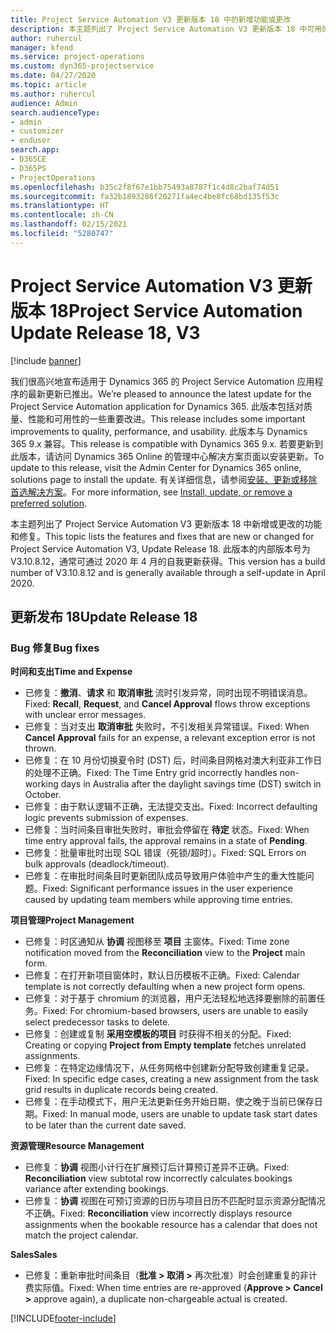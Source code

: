 ```yaml
---
title: Project Service Automation V3 更新版本 18 中的新增功能或更改
description: 本主题列出了 Project Service Automation V3 更新版本 18 中可用的功能和修复。
author: ruhercul
manager: kfend
ms.service: project-operations
ms.custom: dyn365-projectservice
ms.date: 04/27/2020
ms.topic: article
ms.author: ruhercul
audience: Admin
search.audienceType:
- admin
- customizer
- enduser
search.app:
- D365CE
- D365PS
- ProjectOperations
ms.openlocfilehash: b35c2f8f67e1bb75493a8787f1c4d8c2baf74d51
ms.sourcegitcommit: fa32b1893286f20271fa4ec4be8fc68bd135f53c
ms.translationtype: HT
ms.contentlocale: zh-CN
ms.lasthandoff: 02/15/2021
ms.locfileid: "5280747"
---
```

# <a name="project-service-automation-update-release-18-v3"></a><span data-ttu-id="ea311-103">Project Service Automation V3 更新版本 18</span><span class="sxs-lookup"><span data-stu-id="ea311-103">Project Service Automation Update Release 18, V3</span></span>

[!include [banner](../includes/psa-now-project-operations.md)]

<span data-ttu-id="ea311-104">我们很高兴地宣布适用于 Dynamics 365 的 Project Service Automation 应用程序的最新更新已推出。</span><span class="sxs-lookup"><span data-stu-id="ea311-104">We’re pleased to announce the latest update for the Project Service Automation application for Dynamics 365.</span></span> <span data-ttu-id="ea311-105">此版本包括对质量、性能和可用性的一些重要改进。</span><span class="sxs-lookup"><span data-stu-id="ea311-105">This release includes some important improvements to quality, performance, and usability.</span></span> <span data-ttu-id="ea311-106">此版本与 Dynamics 365 9.x 兼容。</span><span class="sxs-lookup"><span data-stu-id="ea311-106">This release is compatible with Dynamics 365 9.x.</span></span> <span data-ttu-id="ea311-107">若要更新到此版本，请访问 Dynamics 365 Online 的管理中心解决方案页面以安装更新。</span><span class="sxs-lookup"><span data-stu-id="ea311-107">To update to this release, visit the Admin Center for Dynamics 365 online, solutions page to install the update.</span></span> <span data-ttu-id="ea311-108">有关详细信息，请参阅[安装、更新或移除首选解决方案](https://docs.microsoft.com/power-platform/admin/install-remove-preferred-solution)。</span><span class="sxs-lookup"><span data-stu-id="ea311-108">For more information, see [Install, update, or remove a preferred solution](https://docs.microsoft.com/power-platform/admin/install-remove-preferred-solution).</span></span>

<span data-ttu-id="ea311-109">本主题列出了 Project Service Automation V3 更新版本 18 中新增或更改的功能和修复。</span><span class="sxs-lookup"><span data-stu-id="ea311-109">This topic lists the features and fixes that are new or changed for Project Service Automation V3, Update Release 18.</span></span> <span data-ttu-id="ea311-110">此版本的内部版本号为 V3.10.8.12，通常可通过 2020 年 4 月的自我更新获得。</span><span class="sxs-lookup"><span data-stu-id="ea311-110">This version has a build number of V3.10.8.12 and is generally available through a self-update in April 2020.</span></span>

## <a name="update-release-18"></a><span data-ttu-id="ea311-111">更新发布 18</span><span class="sxs-lookup"><span data-stu-id="ea311-111">Update Release 18</span></span>

### <a name="bug-fixes"></a><span data-ttu-id="ea311-112">Bug 修复</span><span class="sxs-lookup"><span data-stu-id="ea311-112">Bug fixes</span></span>

<span data-ttu-id="ea311-113">**时间和支出**</span><span class="sxs-lookup"><span data-stu-id="ea311-113">**Time and Expense**</span></span>

- <span data-ttu-id="ea311-114">已修复：**撤消**、**请求** 和 **取消审批** 流时引发异常，同时出现不明错误消息。</span><span class="sxs-lookup"><span data-stu-id="ea311-114">Fixed: **Recall**, **Request**, and **Cancel Approval** flows throw exceptions with unclear error messages.</span></span>
- <span data-ttu-id="ea311-115">已修复：当对支出 **取消审批** 失败时，不引发相关异常错误。</span><span class="sxs-lookup"><span data-stu-id="ea311-115">Fixed: When **Cancel Approval** fails for an expense, a relevant exception error is not thrown.</span></span>
- <span data-ttu-id="ea311-116">已修复：在 10 月份切换夏令时 (DST) 后，时间条目网格对澳大利亚非工作日的处理不正确。</span><span class="sxs-lookup"><span data-stu-id="ea311-116">Fixed: The Time Entry grid incorrectly handles non-working days in Australia after the daylight savings time (DST) switch in October.</span></span>
- <span data-ttu-id="ea311-117">已修复：由于默认逻辑不正确，无法提交支出。</span><span class="sxs-lookup"><span data-stu-id="ea311-117">Fixed: Incorrect defaulting logic prevents submission of expenses.</span></span>
- <span data-ttu-id="ea311-118">已修复：当时间条目审批失败时，审批会停留在 **待定** 状态。</span><span class="sxs-lookup"><span data-stu-id="ea311-118">Fixed: When time entry approval fails, the approval remains in a state of **Pending**.</span></span>
- <span data-ttu-id="ea311-119">已修复：批量审批时出现 SQL 错误（死锁/超时）。</span><span class="sxs-lookup"><span data-stu-id="ea311-119">Fixed: SQL Errors on bulk approvals (deadlock/timeout).</span></span>
- <span data-ttu-id="ea311-120">已修复：在审批时间条目时更新团队成员导致用户体验中产生的重大性能问题。</span><span class="sxs-lookup"><span data-stu-id="ea311-120">Fixed: Significant performance issues in the user experience caused by updating team members while approving time entries.</span></span>

<span data-ttu-id="ea311-121">**项目管理**</span><span class="sxs-lookup"><span data-stu-id="ea311-121">**Project Management**</span></span>

- <span data-ttu-id="ea311-122">已修复：时区通知从 **协调** 视图移至 **项目** 主窗体。</span><span class="sxs-lookup"><span data-stu-id="ea311-122">Fixed: Time zone notification moved from the **Reconciliation** view to the **Project** main form.</span></span>
- <span data-ttu-id="ea311-123">已修复：在打开新项目窗体时，默认日历模板不正确。</span><span class="sxs-lookup"><span data-stu-id="ea311-123">Fixed: Calendar template is not correctly defaulting when a new project form opens.</span></span>
- <span data-ttu-id="ea311-124">已修复：对于基于 chromium 的浏览器，用户无法轻松地选择要删除的前置任务。</span><span class="sxs-lookup"><span data-stu-id="ea311-124">Fixed: For chromium-based browsers, users are unable to easily select predecessor tasks to delete.</span></span>
- <span data-ttu-id="ea311-125">已修复：创建或复制 **采用空模板的项目** 时获得不相关的分配。</span><span class="sxs-lookup"><span data-stu-id="ea311-125">Fixed: Creating or copying **Project from Empty template** fetches unrelated assignments.</span></span>
- <span data-ttu-id="ea311-126">已修复：在特定边缘情况下，从任务网格中创建新分配导致创建重复记录。</span><span class="sxs-lookup"><span data-stu-id="ea311-126">Fixed: In specific edge cases, creating a new assignment from the task grid results in duplicate records being created.</span></span>
- <span data-ttu-id="ea311-127">已修复：在手动模式下，用户无法更新任务开始日期，使之晚于当前已保存日期。</span><span class="sxs-lookup"><span data-stu-id="ea311-127">Fixed: In manual mode, users are unable to update task start dates to be later than the current date saved.</span></span>

<span data-ttu-id="ea311-128">**资源管理**</span><span class="sxs-lookup"><span data-stu-id="ea311-128">**Resource Management**</span></span>

- <span data-ttu-id="ea311-129">已修复：**协调** 视图小计行在扩展预订后计算预订差异不正确。</span><span class="sxs-lookup"><span data-stu-id="ea311-129">Fixed: **Reconciliation** view subtotal row incorrectly calculates bookings variance after extending bookings.</span></span>
- <span data-ttu-id="ea311-130">已修复：**协调** 视图在可预订资源的日历与项目日历不匹配时显示资源分配情况不正确。</span><span class="sxs-lookup"><span data-stu-id="ea311-130">Fixed: **Reconciliation** view incorrectly displays resource assignments when the bookable resource has a calendar that does not match the project calendar.</span></span>

<span data-ttu-id="ea311-131">**Sales**</span><span class="sxs-lookup"><span data-stu-id="ea311-131">**Sales**</span></span>

- <span data-ttu-id="ea311-132">已修复：重新审批时间条目（**批准 > 取消 >** 再次批准）时会创建重复的非计费实际值。</span><span class="sxs-lookup"><span data-stu-id="ea311-132">Fixed: When time entries are re-approved (**Approve > Cancel >** approve again), a duplicate non-chargeable actual is created.</span></span>


[!INCLUDE[footer-include](../includes/footer-banner.md)]